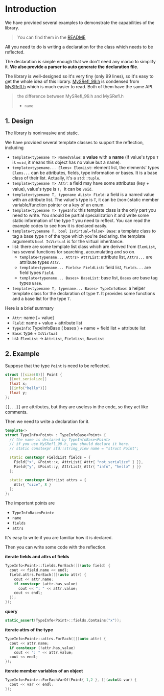 # Introduction

We have provided several examples to demonstrate the capabilities of the library.

> You can find them in the [README](../README.md)

All you need to do is writing a declaration for the class which needs to be reflected.

The declaration is simple enough that we don't need any marco to simplify it. **We also provide a parser to auto
generate the declaration file**.

The library is well-designed so it's very tiny (only 99 lines), so it's easy to get the whole idea of this
library. [MySRefl_99.h](../include/MySRefl_99.h) is condensed from  [MySRefl.h](../include/MySRefl/MySRefl.h) which is
much easier to read. Both of them have the same API.

> the difference between MySRefl_99.h and MySRefl.h
>
> - `name`

## 1. Design

The library is noninvasive and static.

We have provided several template classes to support the reflection, including

- `template<typename T> NamedValue`: a **value** with a **name** (if value's type `T` is `void`, it means this object
  has no value but a name).
- `template<typename... Elems> ElemList`: element list, the elements' types `Elems...` can be attributes, fields, type
  information or bases. It is a base class of their list. Actually, it's a `std::tuple`.
- `template<typename T> Attr`: a field may have some attributes (key + value), value's type is `T`，it can be `void`.
- `template<typename T, typename AList> Field`: a field is a named value with an attribute list. The value's type is
  `T`,
  it can be (non-)static member variable/function pointer or a key of an enum.
- `template<typename T> TypeInfo`: this template class is the only part you need to write. You should be partial
  specialization it and write some static information of the type `T` you need to reflect. You can read the example
  codes to see how it is declared easily.
- `template<typename T, bool IsVirtual=false> Base`: a template class to tag a base type `T` of the type which you're
  declaring. the template arguments `bool IsVirtual` is for the virtual inheritance.
- list: there are some template list class which are derived from `ElemList`, has several functions for searching,
  accumulating and so on.
    - `template<typename... Attrs> AttrList`: attribute list, `Attrs...` are attribute types `Attr`.
    - `template<typename... Fields> FieldList`: field list, `Fields...` are field types `Field`.
    - `template<typename... Bases> BaseList`: base list, `Bases` are base tag types `Base`.
- `template<typename T, typename... Bases> TypeInfoBase`: a helper template class for the declaration of type `T`. It
  provides some functions and a base list for the type `T`.

Here is a brief summary

- `Attr`: name [+ value]
- `Field`: name + value + attribute list
- `TypeInfo`: TypeInfoBase ( bases ) + name + field list + attribute list
- `Base`: type + `IsVirtual`
- list: `ElemList` -> `AttrList`, `FieldList`, `BaseList`

## 2. Example

Suppose that the type `Point` is need to be reflected.

 ```c++
 struct [[size(8)]] Point {
   [[not_serialize]]
   float x;
   [[info("hello")]]
   float y;
 };
 ```

`[[...]]` are attributes, but they are useless in the code, so they act like comments.

Then we need to write a declaration for it.

 ```c++
 template<>
 struct TypeInfo<Point> : TypeInfoBase<Point> {
   // the name is declared by TypeInfoBase<Point>
   // if you use MySRefl_99.h, you should declare it here.
   // static constexpr std::string_view name = "struct Point";
 
   static constexpr FieldList fields = {
     Field{"x", &Point::x, AttrList{ Attr{ "not_serialize" } }},
     Field{"y", &Point::y, AttrList{ Attr{ "info", "hello" } }}
   };
 
   static constexpr AttrList attrs = {
     Attr{ "size", 8 }
   };
 };
 ```

The important points are

- `TypeInfoBase<Point>`
- `name`
- `fields`
- `attrs`

It's easy to write if you are familiar how it is declared.

Then you can write some code with the reflection.

**iterate fields and attrs of fields**

 ```c++
 TypeInfo<Point>::fields.ForEach([](auto field) {
   cout << field.name << endl;
   field.attrs.ForEach([](auto attr) {
     cout << attr.name;
     if constexpr (attr.has_value)
       cout << ": " << attr.value;
     cout << endl;
   });
 });
 ```

**query**

 ```c++
 static_assert(TypeInfo<Point>::fields.Contains("x"));
 ```

**iterate attrs of the type**

 ```c++
 TypeInfo<Point>::attrs.ForEach([](auto attr) {
   cout << attr.name;
   if constexpr (!attr.has_value)
     cout << ": " << attr.value;
   cout << endl;
 });
 ```

**iterate member variables of an object**

 ```c++
 TypeInfo<Point>::ForEachVarOf(Point{ 1,2 }, [](auto&& var) {
   cout << var << endl;
 });
 ```
